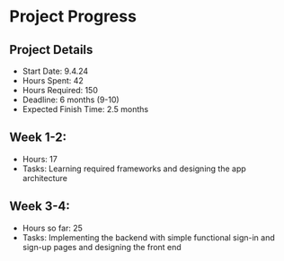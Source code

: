 # Project Progress

## Project Details
- Start Date: 9.4.24
- Hours Spent: 42
- Hours Required: 150
- Deadline: 6 months (9-10)
- Expected Finish Time: 2.5 months

## Week 1-2:
- Hours: 17
- Tasks: Learning required frameworks and designing the app architecture

## Week 3-4:
- Hours so far: 25
- Tasks: Implementing the backend with simple functional sign-in and sign-up pages and designing the front end
